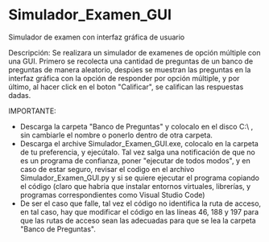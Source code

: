 # Simulador_Examen_GUI
Simulador de examen con interfaz gráfica de usuario

Descripción:
Se realizara un simulador de examenes de opción múltiple con una GUI. Primero se recolecta una cantidad de preguntas de un banco de preguntas de manera aleatorio, despúes se muestran las preguntas en la interfaz gráfica con la opción de responder por opción múltiple, y por último, al hacer click en el boton "Calificar", se califican las respuestas dadas.

IMPORTANTE:
- Descarga la carpeta "Banco de Preguntas" y colocalo en el disco C:\ , sin cambiarle el nombre o ponerlo dentro de otra carpeta.
- Descarga el archive Simulador_Examen_GUI.exe, colocalo en la carpeta de tu preferencia, y ejecútalo. Tal vez salga una notificación de que no es un programa de confianza, poner "ejecutar de todos modos", y en caso de estar seguro, revisar el codigo en el archivo Simulador_Examen_GUI.py y si se quiere ejecutar el programa copiando el código (claro que habria que instalar entornos virtuales, librerías, y programas correspondientes como Visual Studio Code)
- De ser el caso que falle, tal vez el código no identifica la ruta de acceso, en tal caso, hay que modificar el código en las líneas 46, 188 y 197 para que las rutas de acceso sean las adecuadas para que se lea la carpeta "Banco de Preguntas".

